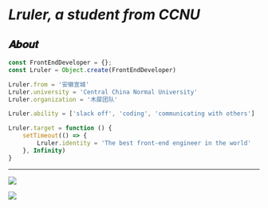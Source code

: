 # *Lruler, a student from CCNU*

## 𝑨𝒃𝒐𝒖𝒕

```js
const FrontEndDeveloper = {};
const Lruler = Object.create(FrontEndDeveloper)

Lruler.from = '安徽宣城'
Lruler.university = 'Central China Normal University'
Lruler.organization = '木犀团队'

Lruler.ability = ['slack off', 'coding', 'communicating with others']

Lruler.target = function () {
    setTimeout(() => {
        Lruler.identity = 'The best front-end engineer in the world'
    }, Infinity)
}
```

****

![](https://github-readme-stats.vercel.app/api?username=Lruler)

![](https://github-profile-trophy.vercel.app/?username=Lruler&rank=S,AAA,AA,A,B,C)
